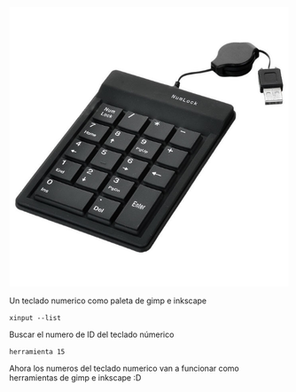 ![teclado numerico](teclado.jpg)

Un teclado numerico como paleta de gimp e inkscape

~~~
xinput --list
~~~

Buscar el numero de ID del teclado númerico

~~~
herramienta 15
~~~

Ahora los numeros del teclado numerico van a funcionar como herramientas de gimp e inkscape :D
